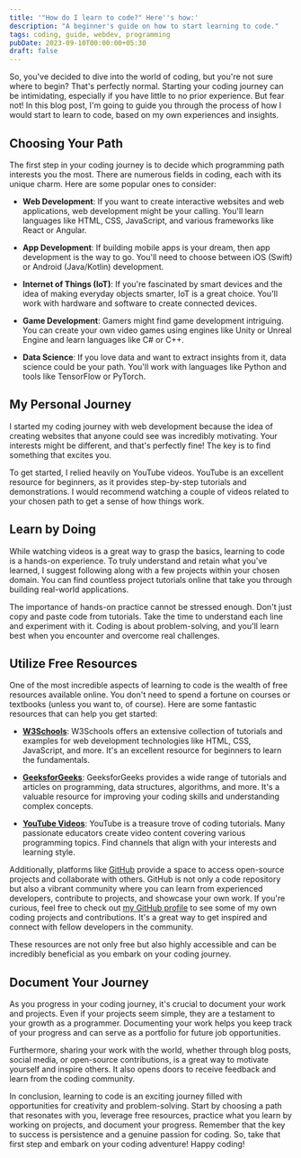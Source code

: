 ```yaml
---
title: '"How do I learn to code?" Here''s how:'
description: "A beginner's guide on how to start learning to code."
tags: coding, guide, webdev, programming
pubDate: 2023-09-10T00:00:00+05:30
draft: false
---
```


So, you've decided to dive into the world of coding, but you're not sure where to begin? That's perfectly normal. Starting your coding journey can be intimidating, especially if you have little to no prior experience. But fear not! In this blog post, I'm going to guide you through the process of how I would start to learn to code, based on my own experiences and insights.

## Choosing Your Path

The first step in your coding journey is to decide which programming path interests you the most. There are numerous fields in coding, each with its unique charm. Here are some popular ones to consider:

- **Web Development**: If you want to create interactive websites and web applications, web development might be your calling. You'll learn languages like HTML, CSS, JavaScript, and various frameworks like React or Angular.

- **App Development**: If building mobile apps is your dream, then app development is the way to go. You'll need to choose between iOS (Swift) or Android (Java/Kotlin) development.

- **Internet of Things (IoT)**: If you're fascinated by smart devices and the idea of making everyday objects smarter, IoT is a great choice. You'll work with hardware and software to create connected devices.

- **Game Development**: Gamers might find game development intriguing. You can create your own video games using engines like Unity or Unreal Engine and learn languages like C# or C++.

- **Data Science**: If you love data and want to extract insights from it, data science could be your path. You'll work with languages like Python and tools like TensorFlow or PyTorch.

## My Personal Journey

I started my coding journey with web development because the idea of creating websites that anyone could see was incredibly motivating. Your interests might be different, and that's perfectly fine! The key is to find something that excites you.

To get started, I relied heavily on YouTube videos. YouTube is an excellent resource for beginners, as it provides step-by-step tutorials and demonstrations. I would recommend watching a couple of videos related to your chosen path to get a sense of how things work.

## Learn by Doing

While watching videos is a great way to grasp the basics, learning to code is a hands-on experience. To truly understand and retain what you've learned, I suggest following along with a few projects within your chosen domain. You can find countless project tutorials online that take you through building real-world applications.

The importance of hands-on practice cannot be stressed enough. Don't just copy and paste code from tutorials. Take the time to understand each line and experiment with it. Coding is about problem-solving, and you'll learn best when you encounter and overcome real challenges.

## Utilize Free Resources

One of the most incredible aspects of learning to code is the wealth of free resources available online. You don't need to spend a fortune on courses or textbooks (unless you want to, of course). Here are some fantastic resources that can help you get started:

- **[W3Schools](https://w3schools.com)**: W3Schools offers an extensive collection of tutorials and examples for web development technologies like HTML, CSS, JavaScript, and more. It's an excellent resource for beginners to learn the fundamentals.

- **[GeeksforGeeks](https://geeksforgeeks.org)**: GeeksforGeeks provides a wide range of tutorials and articles on programming, data structures, algorithms, and more. It's a valuable resource for improving your coding skills and understanding complex concepts.

- **[YouTube Videos](https://youtube.com)**: YouTube is a treasure trove of coding tutorials. Many passionate educators create video content covering various programming topics. Find channels that align with your interests and learning style.

Additionally, platforms like [GitHub](https://github.com) provide a space to access open-source projects and collaborate with others. GitHub is not only a code repository but also a vibrant community where you can learn from experienced developers, contribute to projects, and showcase your own work. If you're curious, feel free to check out [my GitHub profile](https://github.com/nnisarggada) to see some of my own coding projects and contributions. It's a great way to get inspired and connect with fellow developers in the community.

These resources are not only free but also highly accessible and can be incredibly beneficial as you embark on your coding journey.

## Document Your Journey

As you progress in your coding journey, it's crucial to document your work and projects. Even if your projects seem simple, they are a testament to your growth as a programmer. Documenting your work helps you keep track of your progress and can serve as a portfolio for future job opportunities.

Furthermore, sharing your work with the world, whether through blog posts, social media, or open-source contributions, is a great way to motivate yourself and inspire others. It also opens doors to receive feedback and learn from the coding community.

In conclusion, learning to code is an exciting journey filled with opportunities for creativity and problem-solving. Start by choosing a path that resonates with you, leverage free resources, practice what you learn by working on projects, and document your progress. Remember that the key to success is persistence and a genuine passion for coding. So, take that first step and embark on your coding adventure! Happy coding!
